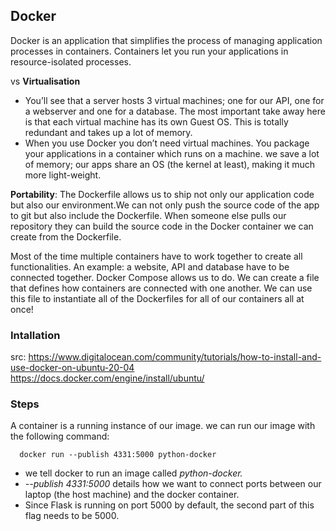 ## Docker
Docker is an application that simplifies the process of managing application processes in containers. Containers let you run your applications in resource-isolated processes. 

vs
**Virtualisation**
- You’ll see that a server hosts 3 virtual machines; one for our API, one for a webserver and one for a database. The most important take away here is that each virtual machine has its own Guest OS. This is totally redundant and takes up a lot of memory.
- When you use Docker you don’t need virtual machines. You package your applications in a container which runs on a machine. we save a lot of memory; our apps share an OS (the kernel at least), making it much more light-weight. 

**Portability**: The Dockerfile allows us to ship not only our application code but also our environment.We can not only push the source code of the app to git but also include the Dockerfile. When someone else pulls our repository they can build the source code in the Docker container we can create from the Dockerfile.

Most of the time multiple containers have to work together to create all functionalities. An example: a website, API and database have to be connected together. Docker Compose allows us to do. We can create a file that defines how containers are connected with one another. We can use this file to instantiate all of the Dockerfiles for all of our containers all at once!

### Intallation
src: https://www.digitalocean.com/community/tutorials/how-to-install-and-use-docker-on-ubuntu-20-04<br/>
https://docs.docker.com/engine/install/ubuntu/

### Steps
A container is a running instance of our image.
we can run our image with the following command:

```
  docker run --publish 4331:5000 python-docker
```
- we tell docker to run an image called _python-docker._
- *--publish 4331:5000* details how we want to connect ports between our laptop (the host machine) and the docker container.
- Since Flask is running on port 5000 by default, the second part of this flag needs to be 5000. 



